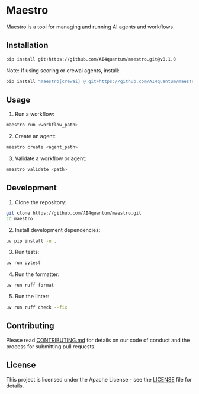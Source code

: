 # Maestro

Maestro is a tool for managing and running AI agents and workflows.

## Installation

```bash
pip install git+https://github.com/AI4quantum/maestro.git@v0.1.0
```

Note: If using scoring or crewai agents, install:
```bash
pip install "maestro[crewai] @ git+https://github.com/AI4quantum/maestro.git@v0.1.0"
```

## Usage

1. Run a workflow:
```bash
maestro run <workflow_path>
```

2. Create an agent:
```bash
maestro create <agent_path>
```

3. Validate a workflow or agent:
```bash
maestro validate <path>
```

## Development

1. Clone the repository:
```bash
git clone https://github.com/AI4quantum/maestro.git
cd maestro
```

2. Install development dependencies:
```bash
uv pip install -e .
```

3. Run tests:
```bash
uv run pytest
```

4. Run the formatter:
```bash
uv run ruff format
```

5. Run the linter:
```bash
uv run ruff check --fix
```

## Contributing

Please read [CONTRIBUTING.md](CONTRIBUTING.md) for details on our code of conduct and the process for submitting pull requests.

## License

This project is licensed under the Apache License - see the [LICENSE](LICENSE) file for details.
